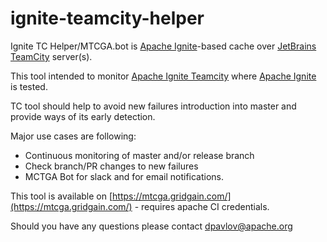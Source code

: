 # ignite-teamcity-helper

Ignite TC Helper/MTCGA.bot is [Apache Ignite](https://ignite.apache.org/)-based cache over [JetBrains TeamCity](https://jetbrains.ru/products/teamcity/) server(s).

This tool intended to monitor [Apache Ignite Teamcity](https://ci.ignite.apache.org/) where [Apache Ignite](https://ignite.apache.org/) is tested.

TC tool should help to avoid new failures introduction into master and provide ways of its early detection.

Major use cases are following:
* Continuous monitoring of master and/or release branch
* Check branch/PR changes to new failures
* MCTGA Bot for slack and for email notifications.

This tool is available on [https://mtcga.gridgain.com/](https://mtcga.gridgain.com/) - requires apache CI credentials.

Should you have any questions please contact dpavlov@apache.org